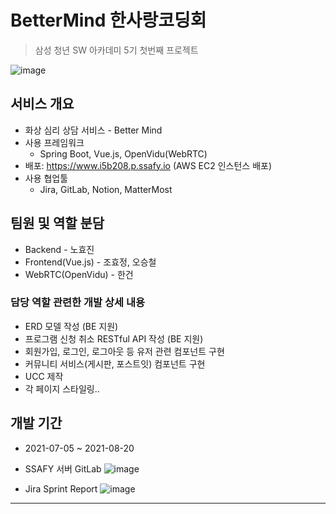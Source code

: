 # BetterMind 한사랑코딩회

> 삼성 청년 SW 아카데미 5기 첫번째 프로젝트  

![image](https://user-images.githubusercontent.com/67505208/135769272-cc58f926-b056-4b01-b947-1970e2a4cc78.png)


## 서비스 개요

- 화상 심리 상담 서비스 - Better Mind
- 사용 프레임워크
  - Spring Boot, Vue.js, OpenVidu(WebRTC)
- 배포: https://www.i5b208.p.ssafy.io (AWS EC2 인스턴스 배포)
- 사용 협업툴
  - Jira, GitLab, Notion, MatterMost


## 팀원 및 역할 분담

- Backend - 노효진
- Frontend(Vue.js) - 조효정, 오승철
- WebRTC(OpenVidu) - 한건


### 담당 역할 관련한 개발 상세 내용

- ERD 모델 작성 (BE 지원)
- 프로그램 신청 취소 RESTful API 작성 (BE 지원)
- 회원가입, 로그인, 로그아웃 등 유저 관련 컴포넌트 구현
- 커뮤니티 서비스(게시판, 포스트잇) 컴포넌트 구현
- UCC 제작
- 각 페이지 스타일링..



## 개발 기간

- 2021-07-05 ~ 2021-08-20

- SSAFY 서버 GitLab
![image](https://user-images.githubusercontent.com/67505208/135769351-6ff76601-49d7-4ee6-afa5-ef1e94837d5d.png)

- Jira Sprint Report
![image](https://user-images.githubusercontent.com/67505208/135769459-3a8bad63-91a5-49c9-98a4-b78758994d9d.png)


---



